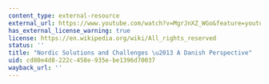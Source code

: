 ```yaml
---
content_type: external-resource
external_url: https://www.youtube.com/watch?v=MgrJnXZ_WGo&feature=youtu.be
has_external_license_warning: true
license: https://en.wikipedia.org/wiki/All_rights_reserved
status: ''
title: "Nordic Solutions and Challenges \u2013 A Danish Perspective"
uid: cd80e4d8-222c-458e-935e-be1396d70037
wayback_url: ''
---
```

